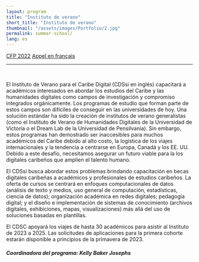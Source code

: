 ```yaml
---
layout: program
title: "Instituto de verano"
short_title: "Instituto de verano"
thumbnail: "/assets/images/Portfolio/2.jpg"
permalink: summer-school/
lang: es
---
```


<div class="project-demo-btn">
        <a class="btn project-btn" href="{{site.baseurl}}/summer-school/cfp2022/">CFP 2022</a> <a class="btn project-btn" href="https://docs.google.com/document/d/1Lp2Y6SpMaVijGTf2_JNzT20mdaUr4Ndl2zm8r3bYrHY/edit">Appel en français</a>
    </div>
<hr>
<br>

<div class="portfolio-details">
    <p>El Instituto de Verano para el Caribe Digital (CDSsi en inglés) capacitará a académicos interesados ​​en abordar los estudios del Caribe y las humanidades digitales como campos de investigación y compromiso integrados orgánicamente. Los programas de estudio que forman parte de estos campos son difíciles de conseguir en las universidades de hoy. Una solución estándar ha sido la creación de institutos de verano generalistas (como el Instituto de Verano de Humanidades Digitales de la Universidad de Victoria o el Dream Lab de la Universidad de Pensilvania). Sin embargo, estos programas han demostrado ser inaccesibles para muchos académicos del Caribe debido al alto costo, la logística de los viajes internacionales y la tendencia a centrarse en Europa, Canadá y los EE. UU. Debido a este desafío, necesitamos asegurar un futuro viable para la los digitales caribeños que amplíen el talento humano.</p>
    <p>El CDSsi busca abordar estos problemas brindando capacitación en becas digitales caribeñas a académicos y profesionales de estudios caribeños. La oferta de cursos se centrará en enfoques computacionales de datos (análisis de texto y medios, uso general de computación, estadísticas, ciencia de datos); organización académica en redes digitales; pedagogía digital; y el diseño e implementación de sistemas de conocimiento (archivos digitales, exhibiciones, mapas, visualizaciones) más allá del uso de soluciones basadas en plantillas.</p>
    <p>El CDSC apoyará los viajes de hasta 30 académicos para asistir al Instituto de 2023 a 2025. Las solicitudes de aplicaciones para la primera cohorte estarán disponible a principios de la primavera de 2023.</p>
    <div><h5>Coordinadora del programa: Kelly Baker Josephs</h5></div>
</div>
